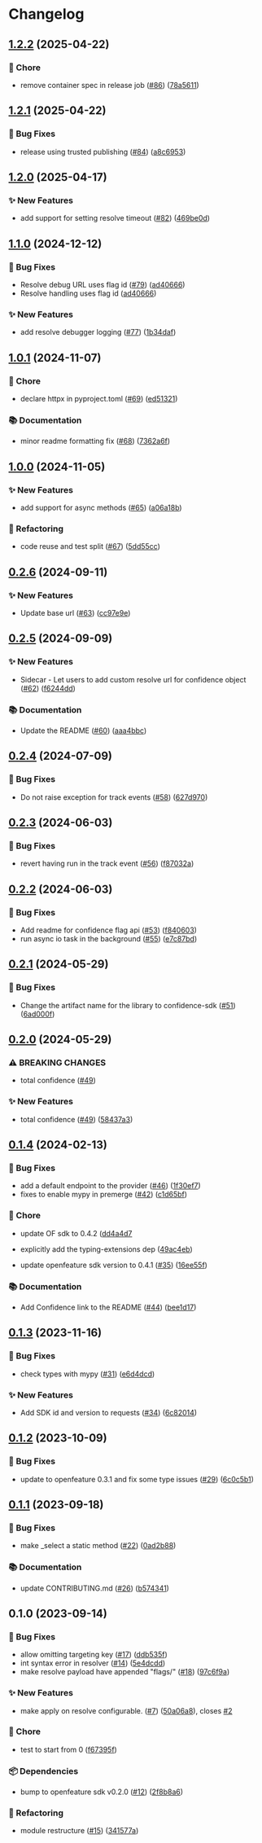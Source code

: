 # Changelog

## [1.2.2](https://github.com/spotify/confidence-sdk-python/compare/v1.2.1...v1.2.2) (2025-04-22)


### 🧹 Chore

* remove container spec in release job ([#86](https://github.com/spotify/confidence-sdk-python/issues/86)) ([78a5611](https://github.com/spotify/confidence-sdk-python/commit/78a561172aa3c82afb2759c31244fb8b5f6225df))

## [1.2.1](https://github.com/spotify/confidence-sdk-python/compare/v1.2.0...v1.2.1) (2025-04-22)


### 🐛 Bug Fixes

* release using trusted publishing ([#84](https://github.com/spotify/confidence-sdk-python/issues/84)) ([a8c6953](https://github.com/spotify/confidence-sdk-python/commit/a8c6953b824960ac11cb8ecca2745e7391344ec5))

## [1.2.0](https://github.com/spotify/confidence-sdk-python/compare/v1.1.0...v1.2.0) (2025-04-17)


### ✨ New Features

* add support for setting resolve timeout ([#82](https://github.com/spotify/confidence-sdk-python/issues/82)) ([469be0d](https://github.com/spotify/confidence-sdk-python/commit/469be0dfcee28c3bbbd8cda28ea2c7bfc7f68b35))

## [1.1.0](https://github.com/spotify/confidence-sdk-python/compare/v1.0.1...v1.1.0) (2024-12-12)


### 🐛 Bug Fixes

* Resolve debug URL uses flag id ([#79](https://github.com/spotify/confidence-sdk-python/issues/79)) ([ad40666](https://github.com/spotify/confidence-sdk-python/commit/ad4066695c3e0819db56b2b9de9c5be705c194fe))
* Resolve handling uses flag id ([ad40666](https://github.com/spotify/confidence-sdk-python/commit/ad4066695c3e0819db56b2b9de9c5be705c194fe))


### ✨ New Features

* add resolve debugger logging ([#77](https://github.com/spotify/confidence-sdk-python/issues/77)) ([1b34daf](https://github.com/spotify/confidence-sdk-python/commit/1b34daf4f2742474be09564611a267d73819bee4))

## [1.0.1](https://github.com/spotify/confidence-sdk-python/compare/v1.0.0...v1.0.1) (2024-11-07)


### 🧹 Chore

* declare httpx in pyproject.toml ([#69](https://github.com/spotify/confidence-sdk-python/issues/69)) ([ed51321](https://github.com/spotify/confidence-sdk-python/commit/ed513214cdeef61cc8b01d5cd80860d44e206a56))


### 📚 Documentation

* minor readme formatting fix ([#68](https://github.com/spotify/confidence-sdk-python/issues/68)) ([7362a6f](https://github.com/spotify/confidence-sdk-python/commit/7362a6f92559082f4a00c92693468b3881af84f6))

## [1.0.0](https://github.com/spotify/confidence-sdk-python/compare/v0.2.6...v1.0.0) (2024-11-05)


### ✨ New Features

* add support for async methods  ([#65](https://github.com/spotify/confidence-sdk-python/issues/65)) ([a06a18b](https://github.com/spotify/confidence-sdk-python/commit/a06a18bbe1a9686de07571c4b07eddd8c1a61117))


### 🔄 Refactoring

* code reuse and test split ([#67](https://github.com/spotify/confidence-sdk-python/issues/67)) ([5dd55cc](https://github.com/spotify/confidence-sdk-python/commit/5dd55cc7b9f26d1efb5e4efc3750aff4410f149a))

## [0.2.6](https://github.com/spotify/confidence-sdk-python/compare/v0.2.5...v0.2.6) (2024-09-11)


### ✨ New Features

* Update base url ([#63](https://github.com/spotify/confidence-sdk-python/issues/63)) ([cc97e9e](https://github.com/spotify/confidence-sdk-python/commit/cc97e9e6162ed945198901a448c64421c66c8f89))

## [0.2.5](https://github.com/spotify/confidence-sdk-python/compare/v0.2.4...v0.2.5) (2024-09-09)


### ✨ New Features

* Sidecar - Let users to add custom resolve url for confidence object ([#62](https://github.com/spotify/confidence-sdk-python/issues/62)) ([f6244dd](https://github.com/spotify/confidence-sdk-python/commit/f6244ddf37b13ee4e6f0e728d9a85505c800f257))


### 📚 Documentation

* Update the README ([#60](https://github.com/spotify/confidence-sdk-python/issues/60)) ([aaa4bbc](https://github.com/spotify/confidence-sdk-python/commit/aaa4bbceebf60e415098651973b22c42e8cbbb97))

## [0.2.4](https://github.com/spotify/confidence-sdk-python/compare/v0.2.3...v0.2.4) (2024-07-09)


### 🐛 Bug Fixes

* Do not raise exception for track events ([#58](https://github.com/spotify/confidence-sdk-python/issues/58)) ([627d970](https://github.com/spotify/confidence-sdk-python/commit/627d9705973ea39cbe3321341659be3228dbf814))

## [0.2.3](https://github.com/spotify/confidence-sdk-python/compare/v0.2.2...v0.2.3) (2024-06-03)


### 🐛 Bug Fixes

* revert having run in the track event ([#56](https://github.com/spotify/confidence-sdk-python/issues/56)) ([f87032a](https://github.com/spotify/confidence-sdk-python/commit/f87032a9b7f5d927f0e38fdb78d38fb52acc4bb2))

## [0.2.2](https://github.com/spotify/confidence-sdk-python/compare/v0.2.1...v0.2.2) (2024-06-03)


### 🐛 Bug Fixes

* Add readme for confidence flag api ([#53](https://github.com/spotify/confidence-sdk-python/issues/53)) ([f840603](https://github.com/spotify/confidence-sdk-python/commit/f840603616953b1b3d551b950aa2a689023d99bf))
* run async io task in the background ([#55](https://github.com/spotify/confidence-sdk-python/issues/55)) ([e7c87bd](https://github.com/spotify/confidence-sdk-python/commit/e7c87bdfb72e5f1b62ae5cbcf1d813eb965b7797))

## [0.2.1](https://github.com/spotify/confidence-sdk-python/compare/v0.2.0...v0.2.1) (2024-05-29)


### 🐛 Bug Fixes

* Change the artifact name for the library to confidence-sdk ([#51](https://github.com/spotify/confidence-sdk-python/issues/51)) ([6ad000f](https://github.com/spotify/confidence-sdk-python/commit/6ad000f22f793f8b263f710bf6918ea71adfeaa3))

## [0.2.0](https://github.com/spotify/confidence-sdk-python/compare/v0.1.4...v0.2.0) (2024-05-29)


### ⚠ BREAKING CHANGES

* total confidence ([#49](https://github.com/spotify/confidence-sdk-python/issues/49))

### ✨ New Features

* total confidence ([#49](https://github.com/spotify/confidence-sdk-python/issues/49)) ([58437a3](https://github.com/spotify/confidence-sdk-python/commit/58437a355b4cad235b61b9a61c7b0131ad926c55))

## [0.1.4](https://github.com/spotify/confidence-sdk-python/compare/v0.1.3...v0.1.4) (2024-02-13)


### 🐛 Bug Fixes

* add a default endpoint to the provider ([#46](https://github.com/spotify/confidence-sdk-python/issues/46)) ([1f30ef7](https://github.com/spotify/confidence-sdk-python/commit/1f30ef7583939967407f11fbeb797c07bb06d9f3))
* fixes to enable mypy in premerge ([#42](https://github.com/spotify/confidence-sdk-python/issues/42)) ([c1d65bf](https://github.com/spotify/confidence-sdk-python/commit/c1d65bf3a7338cee920ce3936e2bcbc6a98e4095))


### 🧹 Chore
* update OF sdk to 0.4.2 ([dd4a4d7](https://github.com/spotify/confidence-sdk-python/commit/dd4a4d74cb91331ce6768ef12ee08b14b89c7eac)

* explicitly add the typing-extensions dep ([49ac4eb](https://github.com/spotify/confidence-sdk-python/commit/49ac4ebbb23fa28f1f6d69b6fea29e000ef63759))

* update openfeature sdk version to 0.4.1 ([#35](https://github.com/spotify/confidence-sdk-python/issues/35)) ([16ee55f](https://github.com/spotify/confidence-sdk-python/commit/16ee55f804b3a488926647a697cf37a4bf25af69))


### 📚 Documentation

* Add Confidence link to the README ([#44](https://github.com/spotify/confidence-sdk-python/issues/44)) ([bee1d17](https://github.com/spotify/confidence-sdk-python/commit/bee1d175a0478abc18a196d3bd2f48ffe8ab0005))

## [0.1.3](https://github.com/spotify/confidence-sdk-python/compare/v0.1.2...v0.1.3) (2023-11-16)


### 🐛 Bug Fixes

* check types with mypy ([#31](https://github.com/spotify/confidence-sdk-python/issues/31)) ([e6d4dcd](https://github.com/spotify/confidence-sdk-python/commit/e6d4dcd664971935905dc58d0681ecc46b0063de))


### ✨ New Features

* Add SDK id and version to requests ([#34](https://github.com/spotify/confidence-sdk-python/issues/34)) ([6c82014](https://github.com/spotify/confidence-sdk-python/commit/6c82014717feaa4a13db9397cbdf7ff71e504c17))

## [0.1.2](https://github.com/spotify/confidence-sdk-python/compare/v0.1.1...v0.1.2) (2023-10-09)


### 🐛 Bug Fixes

* update to openfeature 0.3.1 and fix some type issues ([#29](https://github.com/spotify/confidence-sdk-python/issues/29)) ([6c0c5b1](https://github.com/spotify/confidence-sdk-python/commit/6c0c5b11194d614aea93e661ad28c11c2b54b627))

## [0.1.1](https://github.com/spotify/confidence-sdk-python/compare/v0.1.0...v0.1.1) (2023-09-18)


### 🐛 Bug Fixes

* make _select a static method ([#22](https://github.com/spotify/confidence-sdk-python/issues/22)) ([0ad2b88](https://github.com/spotify/confidence-sdk-python/commit/0ad2b8863adaf9b8ade87d7504d461737763693f))


### 📚 Documentation

* update CONTRIBUTING.md ([#26](https://github.com/spotify/confidence-sdk-python/issues/26)) ([b574341](https://github.com/spotify/confidence-sdk-python/commit/b57434152e914768e16191195f36f059fb3a929a))

## 0.1.0 (2023-09-14)


### 🐛 Bug Fixes

* allow omitting targeting key ([#17](https://github.com/spotify/confidence-sdk-python/issues/17)) ([ddb535f](https://github.com/spotify/confidence-sdk-python/commit/ddb535fb197fa958d42d33a540de6a8c3b5c5f00))
* int syntax error in resolver ([#14](https://github.com/spotify/confidence-sdk-python/issues/14)) ([5e4dcdd](https://github.com/spotify/confidence-sdk-python/commit/5e4dcddee5a4a053a266fff6f1ce46a445907a86))
* make resolve payload have appended "flags/" ([#18](https://github.com/spotify/confidence-sdk-python/issues/18)) ([97c6f9a](https://github.com/spotify/confidence-sdk-python/commit/97c6f9a0faf7c5d894fc540e0d415cd2cf248f7a))


### ✨ New Features

* make apply on resolve configurable. ([#7](https://github.com/spotify/confidence-sdk-python/issues/7)) ([50a06a8](https://github.com/spotify/confidence-sdk-python/commit/50a06a89e30443a5c994581081b9e0a82e86ec18)), closes [#2](https://github.com/spotify/confidence-sdk-python/issues/2)


### 🧹 Chore

* test to start from 0 ([f67395f](https://github.com/spotify/confidence-sdk-python/commit/f67395f7005642da78a8107e702ad32c5976bdca))


### 📦 Dependencies

* bump to openfeature sdk v0.2.0 ([#12](https://github.com/spotify/confidence-sdk-python/issues/12)) ([2f8b8a6](https://github.com/spotify/confidence-sdk-python/commit/2f8b8a600abe0719fb2aa6fc9389b6f2257ee07f))


### 🔄 Refactoring

* module restructure ([#15](https://github.com/spotify/confidence-sdk-python/issues/15)) ([341577a](https://github.com/spotify/confidence-sdk-python/commit/341577ab450a8f182de3802ba62a2a2f0551601d))
